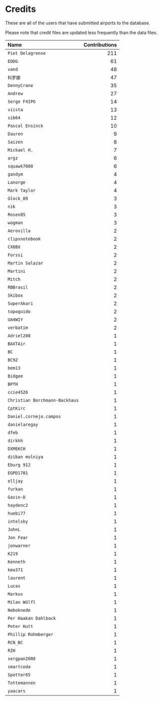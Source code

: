 ﻿# Credits

These are all of the users that have submitted airports to the database.

Please note that credit files are updated less frequently than the data files.

| Name                           | Contributions |
| :--                            | --: |
| `Piet Delagrense`              | 211 |
| `EDDG`                         | 61 |
| `vand`                         | 48 |
| `科罗娜`                          | 47 |
| `DennyCrane`                   | 35 |
| `Andrew`                       | 27 |
| `Serge F4IPO`                  | 14 |
| `viista`                       | 13 |
| `sib64`                        | 12 |
| `Pascal Ensinck`               | 10 |
| `Dauren`                       | 9 |
| `Saizen`                       | 8 |
| `Mickael H.`                   | 7 |
| `argz`                         | 6 |
| `squawk7000`                   | 6 |
| `gandym`                       | 4 |
| `Lanorge`                      | 4 |
| `Mark Taylor`                  | 4 |
| `Glock_09`                     | 3 |
| `nik`                          | 3 |
| `Rosen85`                      | 3 |
| `wogman`                       | 3 |
| `Aerovilla`                    | 2 |
| `clipsnotebook`                | 2 |
| `CX6BX`                        | 2 |
| `Forssi`                       | 2 |
| `Martin Salazar`               | 2 |
| `Martini`                      | 2 |
| `Mitch`                        | 2 |
| `RBBrasil`                     | 2 |
| `Skibox`                       | 2 |
| `SuperAkari`                   | 2 |
| `topoguido`                    | 2 |
| `UA4WIY`                       | 2 |
| `verbatim`                     | 2 |
| `Adriel208`                    | 1 |
| `BAXTAir`                      | 1 |
| `BC`                           | 1 |
| `BC92`                         | 1 |
| `bem13`                        | 1 |
| `Bidgee`                       | 1 |
| `BPfH`                         | 1 |
| `ccie4526`                     | 1 |
| `Christian Borchmann-Backhaus` | 1 |
| `CptKirc`                      | 1 |
| `Daniel.cornejo.campos`        | 1 |
| `danielaregay`                 | 1 |
| `dfeb`                         | 1 |
| `dirkhh`                       | 1 |
| `DXMEKCH`                      | 1 |
| `dziban molniya`               | 1 |
| `Eburg 912`                    | 1 |
| `EGPD1701`                     | 1 |
| `elljay`                       | 1 |
| `furkan`                       | 1 |
| `Gavin-D`                      | 1 |
| `haydenc2`                     | 1 |
| `huebi77`                      | 1 |
| `intelsky`                     | 1 |
| `JohnL`                        | 1 |
| `Jon Fear`                     | 1 |
| `jonwarner`                    | 1 |
| `K219`                         | 1 |
| `Kenneth`                      | 1 |
| `kma371`                       | 1 |
| `laurent`                      | 1 |
| `Lucas`                        | 1 |
| `Markus`                       | 1 |
| `Milan Wölfl`                  | 1 |
| `Neboknede`                    | 1 |
| `Per Haakan Dahlback`          | 1 |
| `Peter Hutt`                   | 1 |
| `Phillip Rohmberger`           | 1 |
| `RCN_BC`                       | 1 |
| `RZH`                          | 1 |
| `sergpan2008`                  | 1 |
| `smartcoda`                    | 1 |
| `Spotter65`                    | 1 |
| `Tottemannen`                  | 1 |
| `yaacars`                      | 1 |

